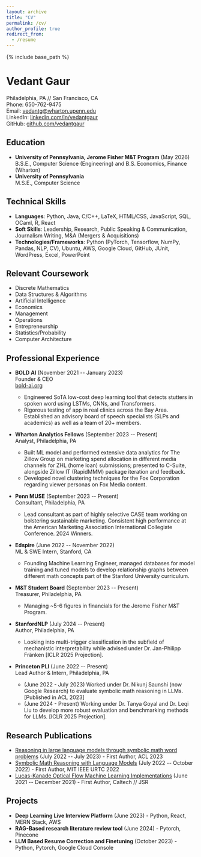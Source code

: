 ```yaml
---
layout: archive
title: "CV"
permalink: /cv/
author_profile: true
redirect_from:
  - /resume
---
```


{% include base_path %}

# Vedant Gaur

Philadelphia, PA // San Francisco, CA  
Phone: 650-762-9475  
Email: [vedantg@wharton.upenn.edu](mailto:vedantg@wharton.upenn.edu)  
LinkedIn: [linkedin.com/in/vedantgaur](https://linkedin.com/in/vedantgaur)  
GitHub: [github.com/vedantgaur](https://github.com/vedantgaur)  

## Education
- **University of Pennsylvania, Jerome Fisher M&T Program** (May 2026)  
  B.S.E., Computer Science (Engineering) and B.S. Economics, Finance (Wharton)  
- **University of Pennsylvania**  
  M.S.E., Computer Science  

## Technical Skills
- **Languages**: Python, Java, C/C++, LaTeX, HTML/CSS, JavaScript, SQL, OCaml, R, React  
- **Soft Skills**: Leadership, Research, Public Speaking & Communication, Journalism Writing, M&A (Mergers & Acquisitions)  
- **Technologies/Frameworks**: Python (PyTorch, Tensorflow, NumPy, Pandas, NLP, CV), Ubuntu, AWS, Google Cloud, GitHub, JUnit, WordPress, Excel, PowerPoint  

## Relevant Coursework
- Discrete Mathematics
- Data Structures & Algorithms
- Artificial Intelligence
- Economics
- Management
- Operations
- Entrepreneurship
- Statistics/Probability
- Computer Architecture

## Professional Experience
- **BOLD AI** (November 2021 -- January 2023)  
  Founder & CEO  
  [bold-ai.org](https://www.bold-ai.org/s)  
  - Engineered SoTA low-cost deep learning tool that detects stutters in spoken word using LSTMs, CNNs, and Transformers.
  - Rigorous testing of app in real clinics across the Bay Area. Established an advisory board of speech specialists (SLPs and academics) as well as a team of 20+ members.

- **Wharton Analytics Fellows** (September 2023 -- Present)  
  Analyst, Philadelphia, PA  
  - Built ML model and performed extensive data analytics for The Zillow Group on marketing spend allocation in different media channels for ZHL (home loan) submissions; presented to C-Suite, alongside Zillow IT (RapidMMM) package iteration and feedback.
  - Developed novel clustering techniques for the Fox Corporation regarding viewer personas on Fox Media content.

- **Penn MUSE** (September 2023 -- Present)  
  Consultant, Philadelphia, PA  
  - Lead consultant as part of highly selective CASE team working on bolstering sustainable marketing. Consistent high performance at the American Marketing Association International Collegiate Conference. 2024 Winners.

- **Edspire** (June 2022 -- November 2022)  
  ML & SWE Intern, Stanford, CA  
  - Founding Machine Learning Engineer, managed databases for model training and tuned models to develop relationship graphs between different math concepts part of the Stanford University curriculum.

- **M&T Student Board** (September 2023 -- Present)  
  Treasurer, Philadelphia, PA  
  - Managing ~5-6 figures in financials for the Jerome Fisher M&T Program.

- **StanfordNLP** (July 2024 -- Present)  
  Author, Philadelphia, PA  
  - Looking into multi-trigger classification in the subfield of mechanistic interpretability while advised under Dr. Jan-Philipp Fränken [ICLR 2025 Projection].

- **Princeton PLI** (June 2022 -- Present)  
  Lead Author & Intern, Philadelphia, PA  
  - (June 2022 - July 2023) Worked under Dr. Nikunj Saunshi (now Google Research) to evaluate symbolic math reasoning in LLMs. [Published in ACL 2023]
  - (June 2024 - Present) Working under Dr. Tanya Goyal and Dr. Leqi Liu to develop more robust evaluation and benchmarking methods for LLMs. [ICLR 2025 Projection].

## Research Publications
- [Reasoning in large language models through symbolic math word problems](https://aclanthology.org/2023.findings-acl.364/) (July 2022 -- July 2023) - First Author, ACL 2023
- [Symbolic Math Reasoning with Language Models](https://ieeexplore.ieee.org/document/10002218) (July 2022 -- October 2022) - First Author, MIT IEEE URTC 2022
- [Lucas-Kanade Optical Flow Machine Learning Implementations](https://www.jsr.org/hs/index.php/path/article/view/2957) (June 2021 -- December 2021) - First Author, Caltech // JSR

## Projects
- **Deep Learning Live Interview Platform** (June 2023) - Python, React, MERN Stack, AWS
- **RAG-Based research literature review tool** (June 2024) - Pytorch, Pinecone
- **LLM Based Resume Correction and Finetuning** (October 2023) - Python, Pytorch, Google Cloud Console
